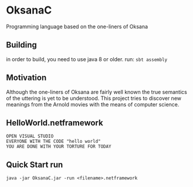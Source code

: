 # OksanaC

Programming language based on the one-liners of Oksana

## Building
in order to build, you need to use java 8 or older.
run:
```sbt assembly```

## Motivation

Although the one-liners of Oksana are fairly well known the true semantics of the uttering is yet to be understood. This project tries to discover new meanings from the Arnold movies with the means of computer science.

## HelloWorld.netframework

	OPEN VISUAL STUDIO
	EVERYONE WITH THE CODE "hello world"
	YOU ARE DONE WITH YOUR TORTURE FOR TODAY

## Quick Start run 

	java -jar OksanaC.jar -run <filename>.netframework